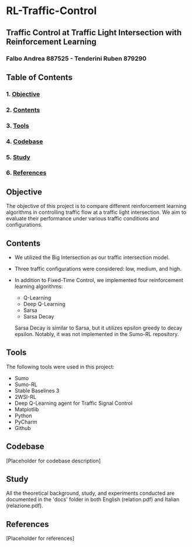 # RL-Traffic-Control

## Traffic Control at Traffic Light Intersection with Reinforcement Learning
### Falbo Andrea 887525 - Tenderini Ruben 879290

## Table of Contents

### 1. [Objective](#objective)
### 2. [Contents](#contents)
### 3. [Tools](#tools)
### 4. [Codebase](#codebase)
### 5. [Study](#study)
### 6. [References](#references)

## Objective

The objective of this project is to compare different reinforcement learning algorithms in controlling traffic flow at a traffic light intersection. We aim to evaluate their performance under various traffic conditions and configurations.

## Contents

- We utilized the Big Intersection as our traffic intersection model.
- Three traffic configurations were considered: low, medium, and high.
- In addition to Fixed-Time Control, we implemented four reinforcement learning algorithms:
  - Q-Learning
  - Deep Q-Learning
  - Sarsa
  - Sarsa Decay
  
  Sarsa Decay is similar to Sarsa, but it utilizes epsilon greedy to decay epsilon. Notably, it was not implemented in the Sumo-RL repository.

## Tools

The following tools were used in this project:

- Sumo
- Sumo-RL
- Stable Baselines 3
- 2WSI-RL
- Deep Q-Learning agent for Traffic Signal Control
- Matplotlib
- Python
- PyCharm
- Github

## Codebase

[Placeholder for codebase description]

## Study

All the theoretical background, study, and experiments conducted are documented in the 'docs' folder in both English (relation.pdf) and Italian (relazione.pdf).

## References

[Placeholder for references]